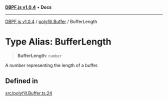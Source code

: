 [**DBPF.js v1.0.4**](../../README.md) • **Docs**

***

[DBPF.js v1.0.4](../../README.md) / [polyfill.Buffer](../README.md) / BufferLength

# Type Alias: BufferLength

> **BufferLength**: `number`

A number representing the length of a buffer.

## Defined in

[src/polyfill.Buffer.ts:24](https://github.com/anonhostpi/DBPF.js/blob/5970b3db05862f3a4fc27886740f0325e027cf60/src/polyfill.Buffer.ts#L24)
